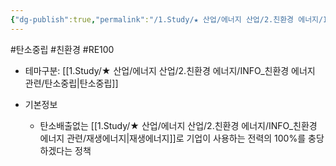 ```yaml
---
{"dg-publish":true,"permalink":"/1.Study/★ 산업/에너지 산업/2.친환경 에너지/INFO_친환경 에너지 관련/RE100/","created":"2024-11-20T21:02:28.522+09:00","updated":"2025-06-25T11:24:47.486+09:00"}
---
```


#탄소중립 #친환경 #RE100 


- 테마구분:  [[1.Study/★ 산업/에너지 산업/2.친환경 에너지/INFO_친환경 에너지 관련/탄소중립\|탄소중립]]


- 기본정보
	- 탄소배출없는 [[1.Study/★ 산업/에너지 산업/2.친환경 에너지/INFO_친환경 에너지 관련/재생에너지\|재생에너지]]로 기업이 사용하는 전력의 100%를 충당하겠다는 정책
